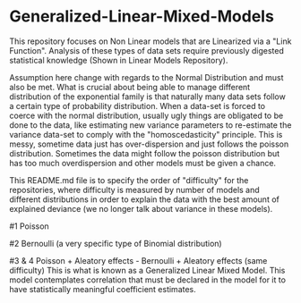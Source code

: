 # Generalized-Linear-Mixed-Models

This repository focuses on Non Linear models that are Linearized via a "Link Function". Analysis of these types of data sets require previously digested statistical knowledge (Shown in Linear Models Repository).

Assumption here change with regards to the Normal Distribution and must also be met. What is crucial about being able to manage different distribution of the exponential family is that naturally many data sets follow a certain type of probability distribution. When a data-set is forced to coerce with the normal distribution, usually ugly things are obligated to be done to the data, like estimating new variance parameters to re-estimate the variance data-set to comply with the "homoscedasticity" principle. This is messy, sometime data just has over-dispersion and just follows the poisson distribution. Sometimes the data might follow the poisson distribution but has too much overdispersion and other models must be given a chance. 

This README.md file is to specify the order of "difficulty" for the repositories, where difficulty is measured by number of models and different distributions in order to explain the data with the best amount of explained deviance (we no longer talk about variance in these models). 

#1 Poisson

#2 Bernoulli (a very specific type of Binomial distribution) 

#3 & 4 Poisson + Aleatory effects - Bernoulli + Aleatory effects (same difficulty)
This is what is known as a Generalized Linear Mixed Model. This model contemplates correlation that must be declared in the model for it to have statistically meaningful coefficient estimates.

